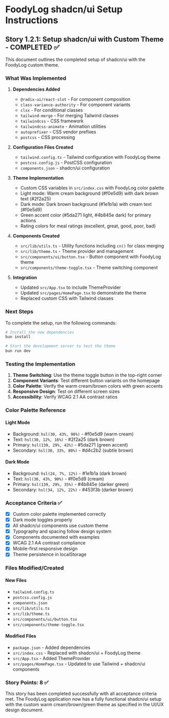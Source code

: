 # FoodyLog shadcn/ui Setup Instructions

## Story 1.2.1: Setup shadcn/ui with Custom Theme - COMPLETED ✅

This document outlines the completed setup of shadcn/ui with the FoodyLog custom theme.

### What Was Implemented

1. **Dependencies Added**
   - `@radix-ui/react-slot` - For component composition
   - `class-variance-authority` - For component variants
   - `clsx` - For conditional classes
   - `tailwind-merge` - For merging Tailwind classes
   - `tailwindcss` - CSS framework
   - `tailwindcss-animate` - Animation utilities
   - `autoprefixer` - CSS vendor prefixes
   - `postcss` - CSS processing

2. **Configuration Files Created**
   - `tailwind.config.ts` - Tailwind configuration with FoodyLog theme
   - `postcss.config.js` - PostCSS configuration
   - `components.json` - shadcn/ui configuration

3. **Theme Implementation**
   - Custom CSS variables in `src/index.css` with FoodyLog color palette
   - Light mode: Warm cream background (#f0e5d9) with dark brown text (#2f2a25)
   - Dark mode: Dark brown background (#1e1b1a) with cream text (#f0e5d9)
   - Green accent color (#5da271 light, #4b845e dark) for primary actions
   - Rating colors for meal ratings (excellent, great, good, poor, bad)

4. **Components Created**
   - `src/lib/utils.ts` - Utility functions including `cn()` for class merging
   - `src/lib/theme.ts` - Theme provider and management
   - `src/components/ui/button.tsx` - Button component with FoodyLog theme
   - `src/components/theme-toggle.tsx` - Theme switching component

5. **Integration**
   - Updated `src/App.tsx` to include ThemeProvider
   - Updated `src/pages/HomePage.tsx` to demonstrate the theme
   - Replaced custom CSS with Tailwind classes

### Next Steps

To complete the setup, run the following commands:

```bash
# Install the new dependencies
bun install

# Start the development server to test the theme
bun run dev
```

### Testing the Implementation

1. **Theme Switching**: Use the theme toggle button in the top-right corner
2. **Component Variants**: Test different button variants on the homepage
3. **Color Palette**: Verify the warm cream/brown colors with green accents
4. **Responsive Design**: Test on different screen sizes
5. **Accessibility**: Verify WCAG 2.1 AA contrast ratios

### Color Palette Reference

#### Light Mode
- Background: `hsl(30, 43%, 90%)` - #f0e5d9 (warm cream)
- Text: `hsl(30, 12%, 16%)` - #2f2a25 (dark brown)
- Primary: `hsl(139, 29%, 42%)` - #5da271 (green accent)
- Secondary: `hsl(30, 33%, 80%)` - #d4c2b2 (subtle brown)

#### Dark Mode
- Background: `hsl(24, 7%, 12%)` - #1e1b1a (dark brown)
- Text: `hsl(30, 43%, 90%)` - #f0e5d9 (cream)
- Primary: `hsl(139, 29%, 35%)` - #4b845e (darker green)
- Secondary: `hsl(34, 12%, 22%)` - #453f3b (darker brown)

### Acceptance Criteria ✅

- [x] Custom color palette implemented correctly
- [x] Dark mode toggles properly
- [x] All shadcn/ui components use custom theme
- [x] Typography and spacing follow design system
- [x] Components documented with examples
- [x] WCAG 2.1 AA contrast compliance
- [x] Mobile-first responsive design
- [x] Theme persistence in localStorage

### Files Modified/Created

#### New Files
- `tailwind.config.ts`
- `postcss.config.js`
- `components.json`
- `src/lib/utils.ts`
- `src/lib/theme.ts`
- `src/components/ui/button.tsx`
- `src/components/theme-toggle.tsx`

#### Modified Files
- `package.json` - Added dependencies
- `src/index.css` - Replaced with shadcn/ui + FoodyLog theme
- `src/App.tsx` - Added ThemeProvider
- `src/pages/HomePage.tsx` - Updated to use Tailwind + shadcn/ui components

### Story Points: 8 ✅

This story has been completed successfully with all acceptance criteria met. The FoodyLog application now has a fully functional shadcn/ui setup with the custom warm cream/brown/green theme as specified in the UI/UX design document.